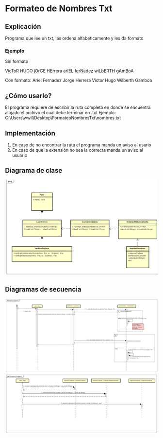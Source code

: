 # Formateo de Nombres Txt

## Explicación
Programa que lee un txt, las ordena alfabeticamente y les da formato

### Ejemplo
Sin formato

VicToR HUGO
jOrGE HErrera
arIEL ferNadez
wiLbERTH gAmBoA

Con formato:
Ariel Fernadez
Jorge Herrera 
Victor Hugo
Wilberth Gamboa
## ¿Cómo usarlo?
El programa requiere de escribir la ruta completa en donde se encuentra alojado el archivo el cual debe terminar en .txt
Ejemplo:
C:\Users\wwil\Desktop\FormateoNombresTxt\nombres.txt
## Implementación
1. En caso de no encontrar la ruta el programa manda un aviso al usario
2. En caso de que la extensión no sea la correcta manda un aviso al usuario

## Diagrama de clase
<img src="classDiagram/ClassDiagram0.png"> </img> 
## Diagramas de secuencia
<img src="classDiagram/SequenceDiagram0.png"> </img> 
<img src="classDiagram/SequenceDiagram1.png"> </img> 